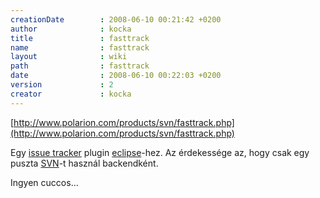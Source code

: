 ```yaml
---
creationDate        : 2008-06-10 00:21:42 +0200 
author              : kocka 
title               : fasttrack 
name                : fasttrack 
layout              : wiki 
path                : fasttrack 
date                : 2008-06-10 00:22:03 +0200 
version             : 2 
creator             : kocka 
---
```

[http://www.polarion.com/products/svn/fasttrack.php](http://www.polarion.com/products/svn/fasttrack.php)

Egy [issue tracker](issue%20tracker.html) plugin [eclipse](Eclipse.html)-hez. Az érdekessége az, hogy csak egy puszta [SVN](svn.html)-t használ backendként.

Ingyen cuccos...
